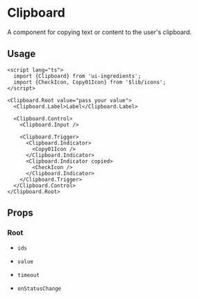 # Clipboard

A component for copying text or content to the user's clipboard.

## Usage

```svelte
<script lang="ts">
  import {Clipboard} from 'ui-ingredients';
  import {CheckIcon, Copy01Icon} from '$lib/icons';
</script>

<Clipboard.Root value="pass your value">
  <Clipboard.Label>Label</Clipboard.Label>

  <Clipboard.Control>
    <Clipboard.Input />

    <Clipboard.Trigger>
      <Clipboard.Indicator>
        <Copy01Icon />
      </Clipboard.Indicator>
      <Clipboard.Indicator copied>
        <CheckIcon />
      </Clipboard.Indicator>
    </Clipboard.Trigger>
  </Clipboard.Control>
</Clipboard.Root>
```

## Props

### Root

- `ids`

- `value`

- `timeout`

- `onStatusChange`
